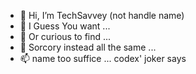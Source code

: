 - 👋 Hi, I’m TechSavvey (not handle name)
- 👀 I Guess You want ...
- 🌱 Or curious to find ...
- 💞️ Sorcory instead all the same ...
- 📫 name too suffice ... codex' joker says

<!---
o2Was/o2Was is a ✨ special ✨ repository because its `README.md` (this file) appears on your GitHub profile.
You can click the Preview link to take a look at your changes.
--->

